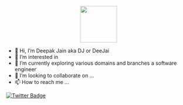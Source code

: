<div id="header" align="center">
  <img src="https://giphy.com/stickers/code-programmer-learn-to-WSBeyxvC1jH496xQGA" width="100"/>
</div>

- 👋 Hi, I’m Deepak Jain aka DJ or DeeJai
- 👀 I’m interested in 
- 🌱 I’m currently exploring various domains and branches a software engineer 
- 💞️ I’m looking to collaborate on ...
- 📫 How to reach me ...

<!---
D33Ja1/D33Ja1 is a ✨ special ✨ repository because its `README.md` (this file) appears on your GitHub profile.
You can click the Preview link to take a look at your changes.
--->

<div id="badges">
    <a href="https://twitter.com/MaverickCabrine">
    <img src="https://img.shields.io/badge/Twitter-blue?style=for-the-badge&logo=twitter&logoColor=white" alt="Twitter Badge"/>
  </a>
</div>

